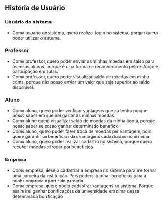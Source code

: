 ## História de Usuário

### Usuário do sistema

- Como usuario do sistema, quero realizar login no sistema, porque quero poder utilizar o sistema.

### Professor

- Como professor, quero poder enviar as minhas moedas em saldo para os meus alunos, porque é uma forma de reconhecimento pelo esforço e participação em aulas.
- Como professor, quero poder visualizar saldo de moedas em minha conta, porque não posso enviar um valor que seja superior ao saldo disponível.

### Aluno

- Como aluno, quero poder verificar vantagens que eu tenho porque posso saber em que irei gastar as minhas moedas.
- Como aluno quero visualizar saldo de moedas da minha conta, porque posso saber se posso ganhar determinado benefício
- Como aluno, quero poder fazer troca de moedas por vantagem, pois quero garantir os benefícios das vantagens cadastradas no sistema
- Como aluno, quero poder realizar cadastro no sistema, porque quero receber moedas e trocar por benefícios.

### Empresa

- Como empresa, desejo cadastrar a empresa no sistema para me tornar uma parceira da instituição. Pois poderei ganhar benefícios para a minha empresa a partir da parceria
- Como empresa, quero poder cadastrar vantagens no sistema. Porque assim irei ganhar bonificações da universidade em cima dessa determinada bonificação
